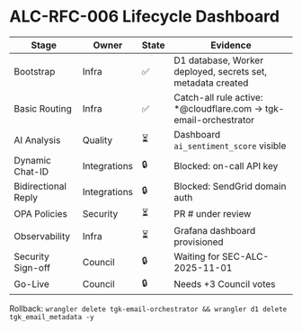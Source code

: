 # ALC-RFC-006 Lifecycle Dashboard

| Stage | Owner | State | Evidence |
|-------|-------|-------|----------|
| Bootstrap | Infra | ✅ | D1 database, Worker deployed, secrets set, metadata created |
| Basic Routing | Infra | ✅ | Catch-all rule active: *@cloudflare.com → tgk-email-orchestrator |
| AI Analysis | Quality | ⏳ | Dashboard `ai_sentiment_score` visible |
| Dynamic Chat-ID | Integrations | 🔒 | Blocked: on-call API key |
| Bidirectional Reply | Integrations | 🔒 | Blocked: SendGrid domain auth |
| OPA Policies | Security | ⏳ | PR #<num> under review |
| Observability | Infra | ⏳ | Grafana dashboard provisioned |
| Security Sign-off | Council | 🔒 | Waiting for SEC-ALC-2025-11-01 |
| Go-Live | Council | 🔒 | Needs +3 Council votes |

Rollback: `wrangler delete tgk-email-orchestrator && wrangler d1 delete tgk_email_metadata -y`
